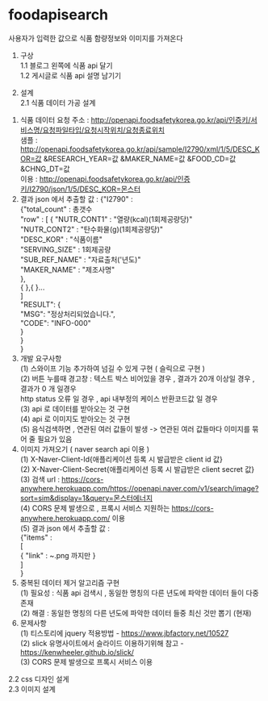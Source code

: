 # foodapisearch
사용자가 입력한 값으로 식품 함량정보와 이미지를 가져온다

1. 구상  
1.1 블로그 왼쪽에 식품 api 달기  
1.2 게시글로 식품 api 설명 남기기  

2. 설계  
2.1 식품 데이터 가공 설계  
1) 식품 데이터 요청 주소  : http://openapi.foodsafetykorea.go.kr/api/인증키/서비스명/요청파일타입/요청시작위치/요청종료위치  
	샘플 : http://openapi.foodsafetykorea.go.kr/api/sample/I2790/xml/1/5/DESC_KOR=값 &RESEARCH_YEAR=값 &MAKER_NAME=값 &FOOD_CD=값 &CHNG_DT=값  
	이용 : http://openapi.foodsafetykorea.go.kr/api/인증키/I2790/json/1/5/DESC_KOR=몬스터  
2) 결과 json 에서 추출할 값 :	{"I2790" :   
				{"total_count" : 총갯수    
				"row" :	[	{ "NUTR_CONT1" : "열량(kcal)(1회제공량당)"  
						 "NUTR_CONT2" : "탄수화물(g)(1회제공량당)"  
						"DESC_KOR" : "식품이름"  
						"SERVING_SIZE" : 1회제공량  
						"SUB_REF_NAME" : "자료출처('년도)"  
						"MAKER_NAME" : "제조사명"  
						},  
						{ },{ }...   
					]  
				"RESULT": {  
            					"MSG": "정상처리되었습니다.",  
           					 "CODE": "INFO-000"  
       				 	}  
				}  
			}  
3) 개발 요구사항   
  (1) 스와이프 기능 추가하여 넘길 수 있게 구현  (  슬릭으로 구현 )  
  (2) 버튼 누를때 경고창 :  텍스트 박스 비어있을 경우 , 결과가 20개 이상일 경우 , 결과가 0 개 일경우   
      http status 오류 일 경우 , api 내부정의 케이스 반환코드값 일 경우  
  (3) api 로 데이터를 받아오는 것 구현    
  (4) api 로 이미지도 받아오는 것 구현  
  (5) 음식검색하면 , 연관된 여러 값들이 발생 -> 연관된 여러 값들마다 이미지를 묶어 줄 필요가 있음  
4) 이미지 가져오기 ( naver search api 이용 )  
  (1) X-Naver-Client-Id{애플리케이션 등록 시 발급받은 client id 값}  
  (2) X-Naver-Client-Secret{애플리케이션 등록 시 발급받은 client secret 값}   
  (3) 검색 url : https://cors-anywhere.herokuapp.com/https://openapi.naver.com/v1/search/image?sort=sim&display=1&query=몬스터에너지  
  (4) CORS 문제 발생으로 , 프록시 서비스 지원하는 https://cors-anywhere.herokuapp.com/ 이용  
  (5) 결과 json 에서 추출할 값 :  
			{"items" :   
				[  
					{ "link" : ~.png 까지만 }   
				]  
			}  
5) 중복된 데이터 제거 알고리즘 구현  
  (1) 필요성 : 식품 api 검색시 , 동일한 명칭의 다른 년도에 파악한 데이터 들이 다중 존재  
  (2) 해결 : 동일한 명칭의 다른 년도에 파악한 데이터 들중 최신 것만 뽑기 (현재)  
7) 문제사항  
  (1) 티스토리에 jquery 적용방법 - https://www.jbfactory.net/10527  
  (2) slick 유명사이트에서 슬라이드 이용하기위해 참고 - https://kenwheeler.github.io/slick/  
  (3) CORS 문제 발생으로 프록시 서비스 이용  

2.2 css 디자인 설게  
2.3 이미지 설계  
